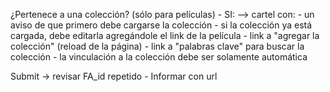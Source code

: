 ¿Pertenece a una colección? (sólo para películas)
	- SI: --> cartel con:
		- un aviso de que primero debe cargarse la colección
		- si la colección ya está cargada, debe editarla agregándole el link de la película
		- link a "agregar la colección" (reload de la página)
		- link a "palabras clave" para buscar la colección
	- la vinculación a la colección debe ser solamente automática

Submit -> revisar FA_id repetido
	- Informar con url